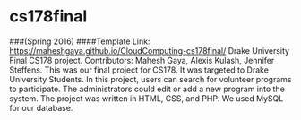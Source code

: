 # cs178final
###(Spring 2016) 
####Template Link: https://maheshgaya.github.io/CloudComputing-cs178final/
Drake University Final CS178 project. Contributors: Mahesh Gaya, Alexis Kulash, Jennifer Steffens.
This was our final project for CS178. It was targeted to Drake University Students. 
In this project, users can search for volunteer programs to participate.
The administrators could edit or add a new program into the system.
The project was written in HTML, CSS, and PHP. We used MySQL for our database.
